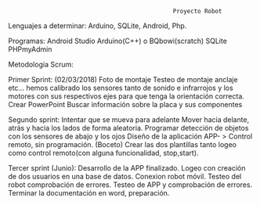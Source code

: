                                                    Proyecto Robot                
    



Lenguajes a determinar:
    Arduino, SQLite, Android, Php.



Programas:
    Android Studio
    Arduino(C++) o BQbowi(scratch)
    SQLite
    PHPmyAdmin



Metodologia Scrum:

Primer Sprint: (02/03/2018)
        Foto de montaje
        Testeo de montaje anclaje etc…
        hemos calibrado los sensores tanto de sonido e infrarrojos y los motores con sus respectivos ejes para que tenga la orientación correcta.
    Crear PowerPoint
        Buscar información sobre la placa y sus componentes

Segundo sprint:
        Intentar que se mueva para adelante
Mover hacia delante, atrás y hacia los lados de forma aleatoria.
       Programar detección de objetos con los sensores de abajo y los ojos
    Diseño de la aplicación APP- > Control remoto, sin programación. (Boceto)
    Crear las dos plantillas tanto logeo como control remoto(con alguna funcionalidad, stop,start).

Tercer sprint (Junio):
  Desarrollo de la APP finalizado.
  Logeo con creación de dos usuarios en una base de datos.
  Conexion robot móvil.
  Testeo del robot comprobación de errores.
  Testeo de APP y comprobación de errores.
  Terminar la documentación en word, preparación.
